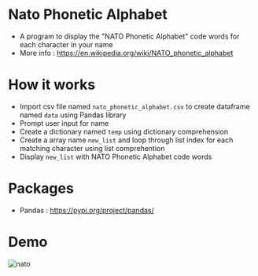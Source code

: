 # Nato Phonetic Alphabet
 - A program to display the "NATO Phonetic Alphabet" code words for each character in your name
 - More info : https://en.wikipedia.org/wiki/NATO_phonetic_alphabet
# How it works
 - Import csv file named `nato_phonetic_alphabet.csv` to create dataframe named `data` using Pandas library
 - Prompt user input for name
 - Create a dictionary named `temp` using dictionary comprehension 
 - Create a array name `new_list` and loop through list index for each matching character using list comprehention
 - Display `new_list` with NATO Phonetic Alphabet code words 
 
# Packages
 - Pandas : https://pypi.org/project/pandas/
# Demo
![nato](https://user-images.githubusercontent.com/50704452/100880498-7c0ec600-34b5-11eb-98cb-245f09b5d48c.gif)

 

